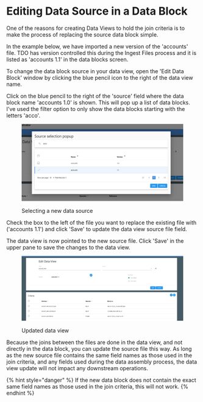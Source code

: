 # Editing Data Source in a Data Block

One of the reasons for creating Data Views to hold the join criteria is to make the process of replacing the source data block simple. &#x20;

In the example below, we have imported a new version of the 'accounts' file.  TDO has version controlled this during the Ingest Files process and it is listed as 'accounts 1.1' in the data blocks screen.

To change the data block source in your data view, open the 'Edit Data Block' window by clicking the blue pencil icon to the right of the data view name. &#x20;

Click on the blue pencil to the right of the 'source' field where the data block name 'accounts 1.0' is shown.  This will pop up a list of data blocks.  I've used the filter option to only show the data blocks starting with the letters 'acco'.

<figure><img src="../../../../../.gitbook/assets/image (25) (1).png" alt=""><figcaption><p>Selecting a new data source</p></figcaption></figure>

Check the box to the left of the file you want to replace the existing file with ('accounts 1.1') and click 'Save' to update the data view source file field.

The data view is now pointed to the new source file.  Click 'Save' in the upper pane to save the changes to the data view.

<figure><img src="../../../../../.gitbook/assets/image (26) (1).png" alt=""><figcaption><p>Updated data view</p></figcaption></figure>

Because the joins between the files are done in the data view, and not directly in the data block, you can update the source file this way.  As long as the new source file contains the same field names as those used in the join criteria, and any fields used during the data assembly process, the data view update will not impact any downstream operations.

{% hint style="danger" %}
If the new data block does not contain the exact same field names as those used in the join criteria, this will not work.
{% endhint %}
